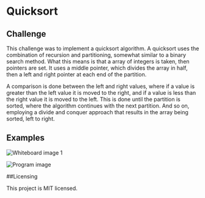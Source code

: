 # Quicksort

## Challenge

This challenge was to implement a quicksort algorithm. A quicksort uses the combination of recursion and partitioning, somewhat similar to a binary search method. What this means is that a array of integers is taken, then pointers are set. It uses a middle pointer, which divides the array in half, then a left and right pointer at each end of the partition. 

A comparison is done between the left and right values, where if a value is greater than the left value it is moved to the right, and if a value is less than the right value it is moved to the left. This is done until the partition is sorted, where the algorithm continues with the next partition. And so on, employing a divide and conquer approach that results in the array being sorted, left to right.

## Examples

![Whiteboard image 1]()

![Program image]()


##Licensing

This project is MIT licensed.